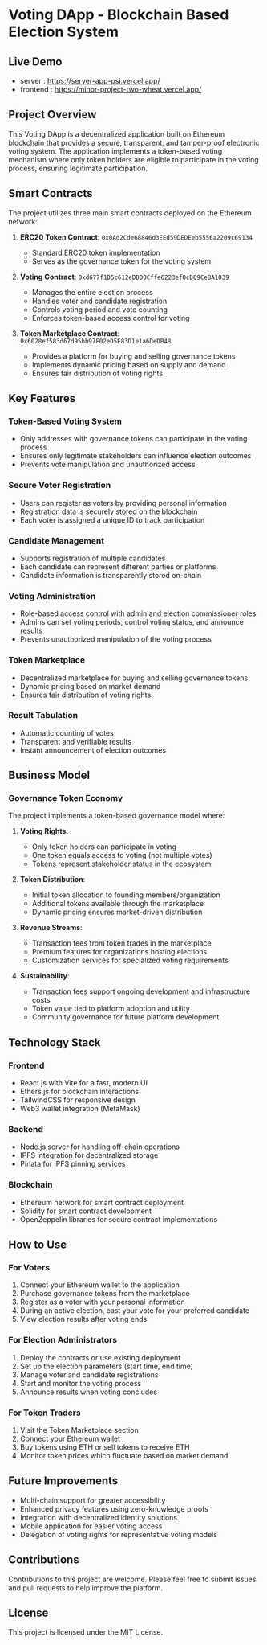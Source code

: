 # Voting DApp - Blockchain Based Election System

## Live Demo
-  server : https://server-app-psi.vercel.app/
-  frontend : https://minor-project-two-wheat.vercel.app/

## Project Overview
This Voting DApp is a decentralized application built on Ethereum blockchain that provides a secure, transparent, and tamper-proof electronic voting system. The application implements a token-based voting mechanism where only token holders are eligible to participate in the voting process, ensuring legitimate participation.

## Smart Contracts
The project utilizes three main smart contracts deployed on the Ethereum network:

1. **ERC20 Token Contract**: `0x0Ad2Cde68846d3EEd59DEDEeb5556a2209c69134`
   - Standard ERC20 token implementation
   - Serves as the governance token for the voting system

2. **Voting Contract**: `0xd677f1D5c612eDDD0Cffe6223ef0cD09CeBA1039`
   - Manages the entire election process
   - Handles voter and candidate registration
   - Controls voting period and vote counting
   - Enforces token-based access control for voting

3. **Token Marketplace Contract**: `0x6028ef583d67d95bb97F02eD5E83D1e1a6DeDB48`
   - Provides a platform for buying and selling governance tokens
   - Implements dynamic pricing based on supply and demand
   - Ensures fair distribution of voting rights

## Key Features

### Token-Based Voting System
- Only addresses with governance tokens can participate in the voting process
- Ensures only legitimate stakeholders can influence election outcomes
- Prevents vote manipulation and unauthorized access

### Secure Voter Registration
- Users can register as voters by providing personal information
- Registration data is securely stored on the blockchain
- Each voter is assigned a unique ID to track participation

### Candidate Management
- Supports registration of multiple candidates
- Each candidate can represent different parties or platforms
- Candidate information is transparently stored on-chain

### Voting Administration
- Role-based access control with admin and election commissioner roles
- Admins can set voting periods, control voting status, and announce results
- Prevents unauthorized manipulation of the voting process

### Token Marketplace
- Decentralized marketplace for buying and selling governance tokens
- Dynamic pricing based on market demand
- Ensures fair distribution of voting rights

### Result Tabulation
- Automatic counting of votes
- Transparent and verifiable results
- Instant announcement of election outcomes

## Business Model

### Governance Token Economy
The project implements a token-based governance model where:

1. **Voting Rights**:
   - Only token holders can participate in voting
   - One token equals access to voting (not multiple votes)
   - Tokens represent stakeholder status in the ecosystem

2. **Token Distribution**:
   - Initial token allocation to founding members/organization
   - Additional tokens available through the marketplace
   - Dynamic pricing ensures market-driven distribution

3. **Revenue Streams**:
   - Transaction fees from token trades in the marketplace
   - Premium features for organizations hosting elections
   - Customization services for specialized voting requirements

4. **Sustainability**:
   - Transaction fees support ongoing development and infrastructure costs
   - Token value tied to platform adoption and utility
   - Community governance for future platform development

## Technology Stack

### Frontend
- React.js with Vite for a fast, modern UI
- Ethers.js for blockchain interactions
- TailwindCSS for responsive design
- Web3 wallet integration (MetaMask)

### Backend
- Node.js server for handling off-chain operations
- IPFS integration for decentralized storage
- Pinata for IPFS pinning services

### Blockchain
- Ethereum network for smart contract deployment
- Solidity for smart contract development
- OpenZeppelin libraries for secure contract implementations

## How to Use

### For Voters
1. Connect your Ethereum wallet to the application
2. Purchase governance tokens from the marketplace
3. Register as a voter with your personal information
4. During an active election, cast your vote for your preferred candidate
5. View election results after voting ends

### For Election Administrators
1. Deploy the contracts or use existing deployment
2. Set up the election parameters (start time, end time)
3. Manage voter and candidate registrations
4. Start and monitor the voting process
5. Announce results when voting concludes

### For Token Traders
1. Visit the Token Marketplace section
2. Connect your Ethereum wallet
3. Buy tokens using ETH or sell tokens to receive ETH
4. Monitor token prices which fluctuate based on market demand

## Future Improvements
- Multi-chain support for greater accessibility
- Enhanced privacy features using zero-knowledge proofs
- Integration with decentralized identity solutions
- Mobile application for easier voting access
- Delegation of voting rights for representative voting models

## Contributions
Contributions to this project are welcome. Please feel free to submit issues and pull requests to help improve the platform.

## License
This project is licensed under the MIT License.
